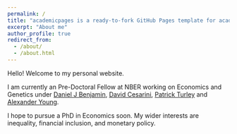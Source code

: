 ```yaml
---
permalink: /
title: "academicpages is a ready-to-fork GitHub Pages template for academic personal websites"
excerpt: "About me"
author_profile: true
redirect_from: 
  - /about/
  - /about.html
---
```


Hello! Welcome to my personal website.

I am currently an Pre-Doctoral Fellow at NBER working on Economics and Genetics under [Daniel J Benjamin]("https://www.danieljbenjamin.com/"), [David Cesarini]("https://as.nyu.edu/content/nyu-as/as/faculty/david-cesarini.html"), [Patrick Turley]("https://www.paturley.com/") and [Alexander Young]("https://geneticvariance.wordpress.com/").

I hope to pursue a PhD in Economics soon. My wider interests are inequality, financial inclusion, and monetary policy.